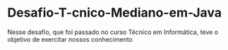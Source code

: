 # Desafio-T-cnico-Mediano-em-Java
Nesse desafio, que foi passado no curso Técnico em Informática, teve o objetivo de exercitar nossos conhecimento
